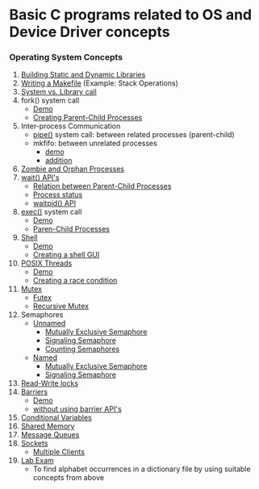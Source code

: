 # Basic C programs related to OS and Device Driver concepts

### Operating System Concepts

1. [Building Static and Dynamic Libraries](/Operating_System/Build)
2. [Writing a Makefile](/Operating_System/Stack) (Example: Stack Operations)
3. [System vs. Library call](/Operating_System/copy_util...sys_vs_lib/)
4. fork() system call
    - [Demo](/Operating_System/fork/)
    - [Creating Parent-Child Processes](/Operating_System/fork2/)
5. Inter-process Communication
    - [pipe()](/Operating_System/pipe) system call: between related processes (parent-child)
    - mkfifo: between unrelated processes
        - [demo](Operating_System/fifo_demo)
        - [addition](Operating_System/fifo_add)
6. [Zombie and Orphan Processes](/Operating_System/zombie_orphan/)
7. [wait() API's](/Operating_System/wait_API/)
    - [Relation between Parent-Child Processes](/Operating_System/wait_API/wait.c)
    - [Process status](/Operating_System/wait_API/wait_WIF.c)
    - [waitpid() API](/Operating_System/wait_API/waitpid.c)
8. [exec()](/Operating_System/exec/) system call
    - [Demo](/Operating_System/exec/exec.c)
    - [Paren-Child Processes](/Operating_System/exec/exec2.c)
9. [Shell](/Operating_System/shell/)
    - [Demo](/Operating_System/shell/simple.c)
    - [Creating a shell GUI](/Operating_System/shell/shell.c)
10. [POSIX Threads](/Operating_System/pthread,race_cond/)
    - [Demo](/Operating_System/pthread,race_cond/demo.c)
    - [Creating a race condition](/Operating_System/pthread,race_cond/race_cond.c)
11. [Mutex](/Operating_System/mutex/)
    - [Futex](/Operating_System/mutex/futex/)
    - [Recursive Mutex](/Operating_System/mutex/rec_mutex/)
12. Semaphores
    - [Unnamed](/Operating_System/sem_unnamed/)
        - [Mutually Exclusive Semaphore](/Operating_System/sem_unnamed/me_sem/)
        - [Signaling Semaphore](/Operating_System/sem_unnamed/sig_sem/)
        - [Counting Semaphores](/Operating_System/sem_unnamed/count_sem/)
    - [Named](/Operating_System/sem_named/)
        - [Mutually Exclusive Semaphore](/Operating_System/sem_named/me_sem_unn/)
        - [Signaling Semaphore](/Operating_System/sem_named/sig_sem_unn/)
13. [Read-Write locks](/Operating_System/rwlocks/)
14. [Barriers](/Operating_System/barrier/)
    - [Demo](/Operating_System/barrier/barrier.c)
    - [without using barrier API's](/Operating_System/barrier/own_barr_func.c)
15. [Conditional Variables](/Operating_System/cond_var/)
16. [Shared Memory](/Operating_System/sh_mem/)
17. [Message Queues](/Operating_System/msg_q/)
18. [Sockets](/Operating_System/sockets/)
    - [Multiple Clients](/Operating_System/sockets/mult_client/)
19. [Lab Exam](/Operating_System/lab_exam/)
    - To find alphabet occurrences in a dictionary file by using suitable concepts from above
